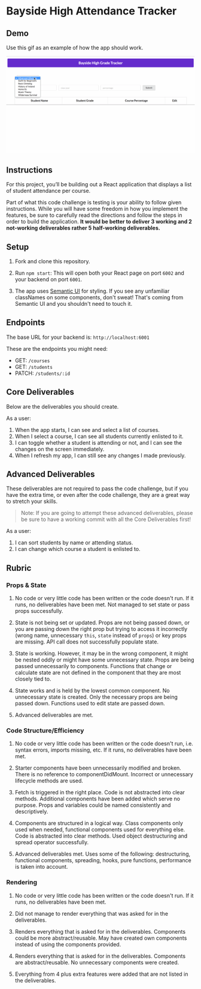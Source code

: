 # Bayside High Attendance Tracker

## Demo

Use this gif as an example of how the app should work.

![example project](public/app.gif)

## Instructions

For this project, you’ll be building out a React application that displays a list of student attendance per course.

Part of what this code challenge is testing is your ability to follow given instructions. While you will have some freedom in how you implement the features, be sure to carefully read the directions and follow the steps in order to build the application. **It would be better to deliver 3 working and 2 not-working deliverables rather 5 half-working deliverables.**

## Setup

1. Fork and clone this repository.

2. Run `npm start`: This will open both your React page on port `6002` and your backend on port `6001`.

3. The app uses [Semantic UI](https://semantic-ui.com/) for styling. If you see any unfamiliar classNames on some components, don't sweat! That's coming from Semantic UI and you shouldn't need to touch it.

## Endpoints

The base URL for your backend is: `http://localhost:6001`

These are the endpoints you might need:

- GET: `/courses`
- GET: `/students`
- PATCH: `/students/:id`

## Core Deliverables

Below are the deliverables you should create.

As a user:

1. When the app starts, I can see and select a list of courses.
2. When I select a course, I can see all students currently enlisted to it.
3. I can toggle whether a student is attending or not, and I can see the changes on the screen immediately.
4. When I refresh my app, I can still see any changes I made previously.

## Advanced Deliverables

These deliverables are not required to pass the code challenge, but if you have the extra time, or even after the code challenge, they are a great way to stretch your skills.

> Note: If you are going to attempt these advanced deliverables, please be sure to have a working commit with all the Core Deliverables first!

As a user:

1. I can sort students by name or attending status.
2. I can change which course a student is enlisted to.

## Rubric

### Props & State

1. No code or very little code has been written or the code doesn't run. If it runs, no deliverables have been met. Not managed to set state or pass props successfully.

2. State is not being set or updated. Props are not being passed down, or you are passing down the right prop but trying to access it incorrectly (wrong name, unnecessary `this`, `state` instead of `props`) or key props are missing. API call does not successfully populate state.

3. State is working. However, it may be in the wrong component, it might be nested oddly or might have some unnecessary state. Props are being passed unnecessarily to components. Functions that change or calculate state are not defined in the component that they are most closely tied to.

4. State works and is held by the lowest common component. No unnecessary state is created. Only the necessary props are being passed down. Functions used to edit state are passed down.

5. Advanced deliverables are met.

### Code Structure/Efficiency

1. No code or very little code has been written or the code doesn't run, i.e. syntax errors, imports missing, etc. If it runs, no deliverables have been met.

2. Starter components have been unnecessarily modified and broken. There is no reference to componentDidMount. Incorrect or unnecessary lifecycle methods are used.

3. Fetch is triggered in the right place. Code is not abstracted into clear methods. Additional components have been added which serve no purpose. Props and variables could be named consistently and descriptively.

4. Components are structured in a logical way. Class components only used when needed, functional components used for everything else. Code is abstracted into clear methods. Used object destructuring and spread operator successfully.

5. Advanced deliverables met. Uses some of the following: destructuring, functional components, spreading, hooks, pure functions, performance is taken into account.

### Rendering

1. No code or very little code has been written or the code doesn't run. If it runs, no deliverables have been met.

2. Did not manage to render everything that was asked for in the deliverables.

3. Renders everything that is asked for in the deliverables. Components could be more abstract/reusable. May have created own components instead of using the components provided.

4. Renders everything that is asked for in the deliverables. Components are abstract/reusable. No unnecessary components were created.

5. Everything from 4 plus extra features were added that are not listed in the deliverables.
